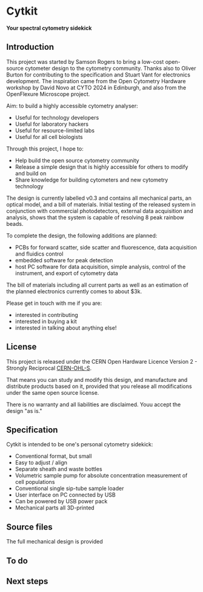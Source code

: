 # Cytkit
__Your spectral cytometry sidekick__

## Introduction
This project was started by Samson Rogers to bring a low-cost open-source cytometer design to the cytometry community. Thanks also to Oliver Burton for contributing to the specification and Stuart Vant for electronics development. The inspiration came from the Open Cytometry Hardware workshop by David Novo at CYTO 2024 in Edinburgh, and also from the OpenFlexure Microscope project.

Aim: to build a highly accessible cytometry analyser:
- Useful for technology developers 
- Useful for laboratory hackers
- Useful for resource-limited labs
- Useful for all cell biologists

Through this project, I hope to: 
- Help build the open source cytometry community
- Release a simple design that is highly accessible for others to modify and build on
- Share knowledge for building cytometers and new cytometry technology

The design is currently labelled v0.3 and contains all mechanical parts, an optical model, and a bill of materials. Initial testing of the released system in conjunction with commercial photodetectors, external data acquisition and analysis, shows that the system is capable of resolving 8 peak rainbow beads. 

To complete the design, the following additions are planned:
- PCBs for forward scatter, side scatter and fluorescence, data acquisition and fluidics control
- embedded software for peak detection
- host PC software for data acquisition, simple analysis, control of the instrument, and export of cytometry data

The bill of materials including all current parts as well as an estimation of the planned electronics currently comes to about $3k. 

Please get in touch with me if you are:
- interested in contributing
- interested in buying a kit
- interested in talking about anything else!

## License
This project is released under the CERN Open Hardware Licence Version 2 - Strongly Reciprocal [CERN-OHL-S](https://opensource.org/license/cern-ohl-s). 

That means you can study and modify this design, and manufacture and distribute products based on it, provided that you release all modifications under the same open source license. 

There is no warranty and all liabilities are disclaimed. Youu accept the design "as is."

## Specification
Cytkit is intended to be one's personal cytometry sidekick:
- Conventional format, but small
- Easy to adjust / align
- Separate sheath and waste bottles
- Volumetric sample pump for absolute concentration measurement of cell populations
- Conventional single sip-tube sample loader 
- User interface on PC connected by USB
- Can be powered by USB power pack
- Mechanical parts all 3D-printed


## Source files
The full mechanical design is provided

## To do


## Next steps
